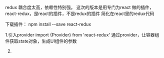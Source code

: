 redux 耦合度太高，依赖性特别强。
这次的版本是用专门为react 做的插件，react-redux，是react的插件，不是redux的插件
简化在react里的redux代码

下载插件：
npm install --save react-redux

1.引入provider
import {Provider} from 'react-redux'
通过provider，让容器组件获取state对象，生成UI组件的参数

2.